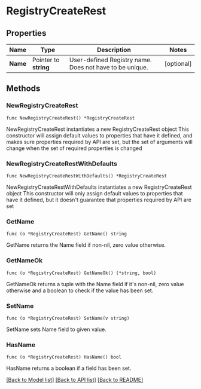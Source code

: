 # RegistryCreateRest

## Properties

Name | Type | Description | Notes
------------ | ------------- | ------------- | -------------
**Name** | Pointer to **string** | User-defined Registry name. Does not have to be unique. | [optional] 


## Methods

### NewRegistryCreateRest

`func NewRegistryCreateRest() *RegistryCreateRest`

NewRegistryCreateRest instantiates a new RegistryCreateRest object
This constructor will assign default values to properties that have it defined,
and makes sure properties required by API are set, but the set of arguments
will change when the set of required properties is changed

### NewRegistryCreateRestWithDefaults

`func NewRegistryCreateRestWithDefaults() *RegistryCreateRest`

NewRegistryCreateRestWithDefaults instantiates a new RegistryCreateRest object
This constructor will only assign default values to properties that have it defined,
but it doesn't guarantee that properties required by API are set


### GetName

`func (o *RegistryCreateRest) GetName() string`

GetName returns the Name field if non-nil, zero value otherwise.

### GetNameOk

`func (o *RegistryCreateRest) GetNameOk() (*string, bool)`

GetNameOk returns a tuple with the Name field if it's non-nil, zero value otherwise
and a boolean to check if the value has been set.

### SetName

`func (o *RegistryCreateRest) SetName(v string)`

SetName sets Name field to given value.

### HasName

`func (o *RegistryCreateRest) HasName() bool`

HasName returns a boolean if a field has been set.



[[Back to Model list]](../README.md#documentation-for-models) [[Back to API list]](../README.md#documentation-for-api-endpoints) [[Back to README]](../README.md)

